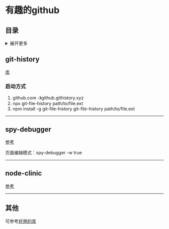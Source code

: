 # 有趣的github

## 目录
<details>
<summary>展开更多</summary>

* [`git-history`](#git-history)
* [`spy-debugger`](#spy-debugger)
* [`node-clinic`](#spy-debugger)

</details>

## git-history
[库](https://github.com/pomber/git-history)

### 启动方式
1. github.com -》github.githistory.xyz
2. npx git-file-history path/to/file.ext
3. npm install -g git-file-history
  git-file-history path/to/file.ext

---

## spy-debugger
[参考](https://github.com/wuchangming/spy-debugger)

页面编辑模式：spy-debugger -w true

---

## node-clinic
[参考](https://clinicjs.org/documentation/)

---

## 其他
可参考[好用的库](../node/README.md#好用的库)



